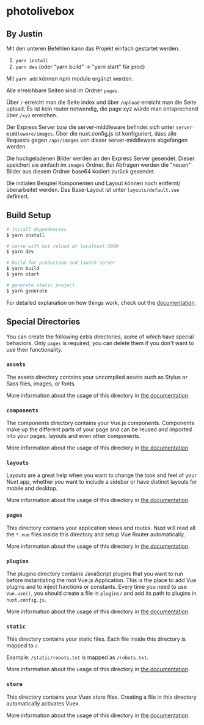 # photolivebox

## By Justin
Mit den unteren Befehlen kann das Projekt einfach gestartet werden.
1. `yarn install`
2. `yarn dev` (oder "yarn build" -> "yarn start" für prod)

Mit `yarn add` können npm module ergänzt werden.

Alle erreichbare Seiten sind im Ordner `pages`.

Über `/` erreicht man die Seite index und über `/upload` erreicht man die Seite upload. Es ist kein router notwendig, die page xyz würde man entsprechend über `/xyz` erreichen.

Der Express Server bzw die server-middleware befindet sich unter `server-middleware/images`. Über die nuxt.config.js ist konfiguriert, dass alle Requests gegen `/api/images` von dieser server-middleware abgefangen werden.

Die hochgeladenen Bilder werden an den Express Server gesendet. Dieser speichert sie einfach im `images` Ordner. Bei Abfragen werden die "neuen" Bilder aus diesem Ordner base64 kodiert zurück gesendet.

Die initialen Beispiel Komponenten und Layout können noch entfernt/überarbeitet werden. Das Base-Layout ist unter `layouts/default.vue` definiert.

## Build Setup

```bash
# install dependencies
$ yarn install

# serve with hot reload at localhost:3000
$ yarn dev

# build for production and launch server
$ yarn build
$ yarn start

# generate static project
$ yarn generate
```

For detailed explanation on how things work, check out the [documentation](https://nuxtjs.org).

## Special Directories

You can create the following extra directories, some of which have special behaviors. Only `pages` is required; you can delete them if you don't want to use their functionality.

### `assets`

The assets directory contains your uncompiled assets such as Stylus or Sass files, images, or fonts.

More information about the usage of this directory in [the documentation](https://nuxtjs.org/docs/2.x/directory-structure/assets).

### `components`

The components directory contains your Vue.js components. Components make up the different parts of your page and can be reused and imported into your pages, layouts and even other components.

More information about the usage of this directory in [the documentation](https://nuxtjs.org/docs/2.x/directory-structure/components).

### `layouts`

Layouts are a great help when you want to change the look and feel of your Nuxt app, whether you want to include a sidebar or have distinct layouts for mobile and desktop.

More information about the usage of this directory in [the documentation](https://nuxtjs.org/docs/2.x/directory-structure/layouts).

### `pages`

This directory contains your application views and routes. Nuxt will read all the `*.vue` files inside this directory and setup Vue Router automatically.

More information about the usage of this directory in [the documentation](https://nuxtjs.org/docs/2.x/get-started/routing).

### `plugins`

The plugins directory contains JavaScript plugins that you want to run before instantiating the root Vue.js Application. This is the place to add Vue plugins and to inject functions or constants. Every time you need to use `Vue.use()`, you should create a file in `plugins/` and add its path to plugins in `nuxt.config.js`.

More information about the usage of this directory in [the documentation](https://nuxtjs.org/docs/2.x/directory-structure/plugins).

### `static`

This directory contains your static files. Each file inside this directory is mapped to `/`.

Example: `/static/robots.txt` is mapped as `/robots.txt`.

More information about the usage of this directory in [the documentation](https://nuxtjs.org/docs/2.x/directory-structure/static).

### `store`

This directory contains your Vuex store files. Creating a file in this directory automatically activates Vuex.

More information about the usage of this directory in [the documentation](https://nuxtjs.org/docs/2.x/directory-structure/store).
